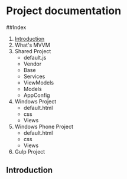 # Project documentation

##Index
1. [Introduction](#Introduction) 
2. What's MVVM
3. Shared Project
    - default.js
    - Vendor
    - Base
    - Services
    - ViewModels
    - Models
    - AppConfig
4. Windows Project
    - default.html
    - css
    - Views
5. Windows Phone Project
    - default.html
    - css
    - Views
6. Gulp Project

## Introduction